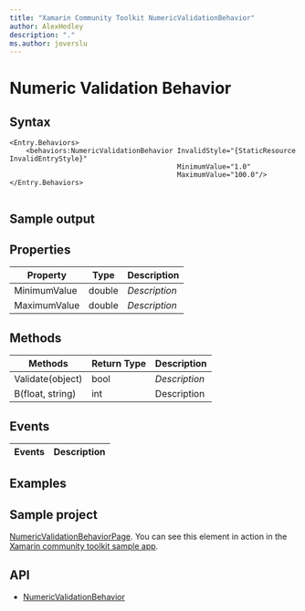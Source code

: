 ```yaml
---
title: "Xamarin Community Toolkit NumericValidationBehavior"
author: AlexHedley
description: "."
ms.author: joverslu
---
```


# Numeric Validation Behavior

<!-- Describe your control -->

## Syntax

```xaml
<Entry.Behaviors>
    <behaviors:NumericValidationBehavior InvalidStyle="{StaticResource InvalidEntryStyle}"
                                         MinimumValue="1.0"
                                         MaximumValue="100.0"/>
</Entry.Behaviors>
```

```csharp

```

## Sample output

<!-- Image/Text can show the output of the control/helper -->

## Properties

| Property | Type | Description |
| -- | -- | -- |
| MinimumValue | double | *Description* |
| MaximumValue | double | *Description* |

## Methods

| Methods | Return Type | Description |
| -- | -- | -- |
| Validate(object) | bool | *Description* |
| B(float, string) | int | Description |

## Events

| Events | Description |
| -- | -- |

## Examples

<!-- All control/helper must at least have an example to show the use of Properties and Methods in your control/helper with the output -->

## Sample project

[NumericValidationBehaviorPage](https://github.com/xamarin/XamarinCommunityToolkit/blob/main/XamarinCommunityToolkitSample/Pages/Behaviors/NumericValidationBehaviorPage.xaml). You can see this element in action in the [Xamarin community toolkit sample app](https://github.com/xamarin/XamarinCommunityToolkit/tree/main/XamarinCommunityToolkitSample).

## API

- [NumericValidationBehavior](https://github.com/xamarin/XamarinCommunityToolkit/blob/main/XamarinCommunityToolkit/Behaviors/NumericValidationBehavior.shared.cs)
